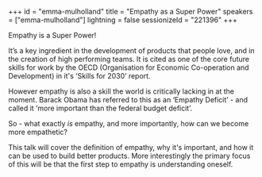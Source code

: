 +++
id = "emma-mulholland"
title = "Empathy as a Super Power"
speakers = ["emma-mulholland"]
lightning = false
sessionizeId = "221396"
+++

Empathy is a Super Power!

It’s a key ingredient in the development of products that people love, and in the creation of high performing teams. It is cited as one of the core future skills for work by the OECD (Organisation for Economic Co-operation and Development) in it's ‘Skills for 2030’ report.

However empathy is also a skill the world is critically lacking in at the moment. Barack Obama has referred to this as an ‘Empathy Deficit’ - and called it ‘more important than the federal budget deficit’.

So - what exactly *is* empathy, and more importantly, how can we become more empathetic?

This talk will cover the definition of empathy, why it's important, and how it can be used to build better products. More interestingly the primary focus of this will be that the first step to empathy is understanding oneself.